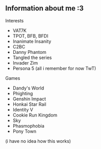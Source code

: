 ## Information about me :3 

Interests

 - VAT7K
 - TPOT, BFB, BFDI
 - Inanimate Insanity
 - C2BC
 - Danny Phantom
 - Tangled the series
 - Invader Zim
 - Persona 5
 (all i remember for now TwT)

 Games

 - Dandy's World
 - Phighting
 - Genshin Impact
 - Honkai Star Rail
 - Identity V
 - Cookie Run Kingdom
 - Sky
 - Phasmophobia
 - Pony Town

 (i have no idea how this works)
